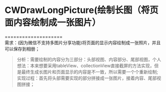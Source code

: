 # CWDrawLongPicture(绘制长图（将页面内容绘制成一张图片）
====================<br>
需求：(因为微信不支持多图片分享功能)将页面的显示内容绘制成一张照片，并且可以保存到相册；


>分析：需要绘制的内容分为三部分：头部视图、内容部分、尾部视图，个人想法：本来想要采用tableView、collectionView直接截屏的方法实现，但是最终生成长图片和页面显示的内容是不一致，所以需要一个个重新绘制;
>实现过程：首先将头部需要实现的部分拼接成一张图片，接着内容、尾部视图拼接；
